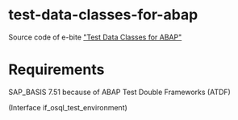 # test-data-classes-for-abap
Source code of e-bite ["Test Data Classes for ABAP"](https://www.rheinwerk-verlag.de/test-data-classes-for-abap/)

# Requirements

SAP_BASIS 7.51 because of ABAP Test Double Frameworks (ATDF) 

(Interface if_osql_test_environment)
